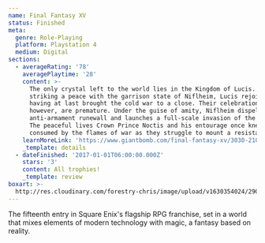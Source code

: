 ```yaml
---
name: Final Fantasy XV
status: Finished
meta:
  genre: Role-Playing
  platform: Playstation 4
  medium: Digital
sections:
  - averageRating: '78'
    averagePlaytime: '28'
    content: >-
      The only crystal left to the world lies in the Kingdom of Lucis. Upon
      striking a peace with the garrison state of Niflheim, Lucis rejoices in
      having at last brought the cold war to a close. Their celebrations,
      however, are premature. Under the guise of amity, Niflheim dispels the
      anti-armament runewall and launches a full-scale invasion of the kingdom.
      The peaceful lives Crown Prince Noctis and his entourage once knew are
      consumed by the flames of war as they struggle to mount a resistance.
    learnMoreLink: 'https://www.giantbomb.com/final-fantasy-xv/3030-21006/'
    _template: details
  - dateFinished: '2017-01-01T06:00:00.000Z'
    stars: '3'
    content: All trophies!
    _template: review
boxart: >-
  http://res.cloudinary.com/forestry-chris/image/upload/v1630354024/2903750-final_fantasy_xv_v3_qnz5vu.jpg
---
```

The fifteenth entry in Square Enix's flagship RPG franchise, set in a world that mixes elements of modern technology with magic, a fantasy based on reality.
